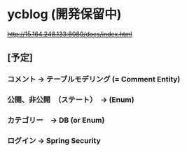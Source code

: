 # ycblog (開発保留中)

~~http://15.164.248.133:8080/docs/index.html~~

## [予定]
### コメント -> テーブルモデリング (= Comment Entity)

### 公開、非公開　（ステート）　-> (Enum)

### カテゴリー　→ DB (or Enum)

### ログイン -> Spring Security
